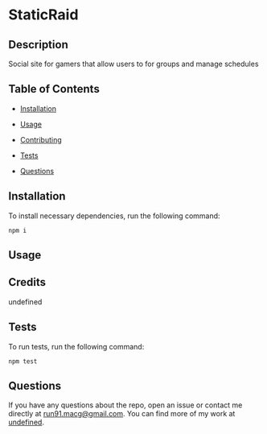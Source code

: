 # StaticRaid


## Description

Social site for gamers that allow users to for groups and manage schedules

## Table of Contents 

* [Installation](#installation)

* [Usage](#usage)

* [Contributing](#contributing)

* [Tests](#tests)

* [Questions](#questions)

## Installation

To install necessary dependencies, run the following command:

```
npm i
```

## Usage




  
## Credits

undefined

## Tests

To run tests, run the following command:

```
npm test
```

## Questions

If you have any questions about the repo, open an issue or contact me directly at run91.macg@gmail.com. You can find more of my work at [undefined](https://github.com/undefined/).

